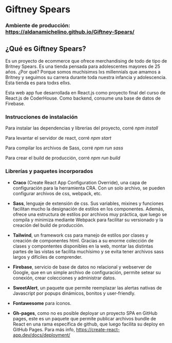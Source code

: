 # Giftney Spears

### Ambiente de producción: https://aldanamichelino.github.io/Giftney-Spears/

## ¿Qué es Giftney Spears?

Es un proyecto de ecommerce que ofrece merchandising de todo de tipo de Britney Spears. Es una tienda pensada para adolescentes mayores de 25 años. ¿Por qué? Porque somos muchísimxs lxs millennials que amamos a Britney y seguimos su carrera durante toda nuestra infancia y adolescencia. Esta tienda es para todxs ellxs.

Esta web app fue desarrollada en React.js como proyecto final del curso de React.js de CoderHouse. Como backend, consume una base de datos de Firebase.


### Instrucciones de instalación

Para instalar las dependencias y librerías del proyecto, corré *npm install*

Para levantar el servidor de react, corré *npm start*

Para compilar los archivos de Sass, corré *npm run sass*

Para crear el build de producción, corré *npm run build*


### Librerías y paquetes incorporados

- **Craco** (Create React App Configuration Override), una capa de configuración para la herramienta CRA. Con un solo archivo, se pueden configurar archivos de css, webpack, etc.

- **Sass**, lenguaje de extensión de css. Sus variables, mixines y funciones facilitan mucho la designación de estilos en los componentes. Además, ofrece una estructura de estilos por archivos muy práctica, que luego se compila y minimiza mediante Webpack para facilitar su versionado y la creación del build de producción.

- **Tailwind**, un framework css para manejo de estilos por clases y creación de componentes html. Gracias a su enorme colección de clases y compontentes disponibles en la web, montar las distintas partes de las vistas se facilita muchísimo y se evita tener archivos sass largos y difíciles de comprender.

- **Firebase**, servicio de base de datos no relacional y webserver de Google, que en un simple archivo de configuración, permite setear su conexión, crear colecciones y administrar datos.

- **SweetAlert**, un paquete que permite reemplazar las alertas nativas de Javascript por popups dinámicos, bonitos y user-friendly.

- **Fontawesome** para íconos.

- **Gh-pages**, como no es posible deployar un proyecto SPA en GitHub pages, este es un paquete que permite publicar archivos bundle de React en una rama específica de github, que luego facilita su deploy en GitHub Pages. Para más info, https://create-react-app.dev/docs/deployment/

